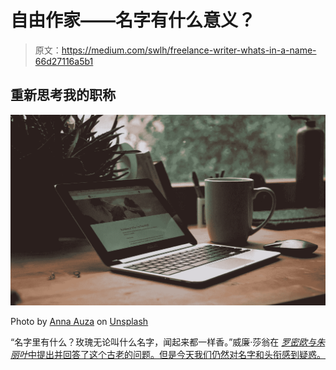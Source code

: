 # 自由作家——名字有什么意义？

> 原文：<https://medium.com/swlh/freelance-writer-whats-in-a-name-66d27116a5b1>

## 重新思考我的职称

![](img/dc0de7ce7276459ddfbe42441fc50a99.png)

Photo by [Anna Auza](https://unsplash.com/@annaauza?utm_source=unsplash&utm_medium=referral&utm_content=creditCopyText) on [Unsplash](https://unsplash.com/search/photos/freelancing?utm_source=unsplash&utm_medium=referral&utm_content=creditCopyText)

“名字里有什么？玫瑰无论叫什么名字，闻起来都一样香。”威廉·莎翁在 [*罗密欧与朱丽叶*中提出并回答了这个古老的问题。但是今天我们仍然对名字和头衔感到疑惑。](https://www.shakespeare.org.uk/explore-shakespeare/shakespedia/shakespeares-plays/romeo-and-juliet/)
